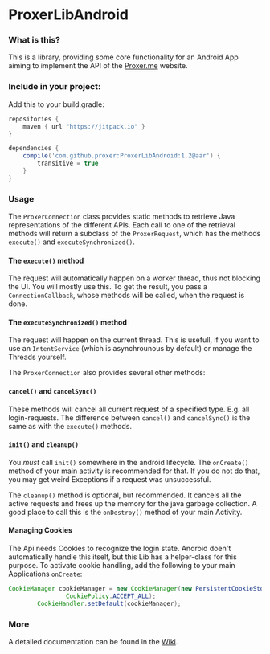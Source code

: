 # ProxerLibAndroid

### What is this?

This is a library, providing some core functionality for an Android App aiming to implement the API of the [Proxer.me](https://proxer.me/) website. 

### Include in your project:

Add this to your build.gradle:

```groovy
repositories {
    maven { url "https://jitpack.io" }
}
```

```groovy
dependencies {
    compile('com.github.proxer:ProxerLibAndroid:1.2@aar') {
        transitive = true
    }
}
```

### Usage

The `ProxerConnection` class provides static methods to retrieve Java representations of the different APIs. Each call to one of the retrieval methods will return a subclass of the `ProxerRequest`, which has the methods `execute()` and `executeSynchronized()`. 

#### The `execute()` method

The request will automatically happen on a worker thread, thus not blocking the UI. You will mostly use this. To get the result, you pass a `ConnectionCallback`, whose methods will be called, when the request is done. 

#### The `executeSynchronized()` method

The request will happen on the current thread. This is usefull, if you want to use an `IntentService` (which is asynchrounous by default) or manage the Threads yourself.

The `ProxerConnection` also provides several other methods:

#### `cancel()` and `cancelSync()`

These methods will cancel all current request of a specified type. E.g. all login-requests. The difference between `cancel()` and `cancelSync()` is the same as with the `execute()` methods.

#### `init()` and `cleanup()`

You *must* call `init()` somewhere in the android lifecycle. The `onCreate()` method of your main activity is recommended for that. If you do not do that, you may get weird Exceptions if a request was unsuccessful.

The `cleanup()` method is optional, but recommended. It cancels all the active requests and frees up the memory for the java garbage collection. A good place to call this is the `onDestroy()` method of your main Activity.

#### Managing Cookies

The Api needs Cookies to recognize the login state. Android doen't automatically handle this itself, but this Lib has a helper-class for this purpose. 
To activate cookie handling, add the following to your main Applications `onCreate`:

```java
CookieManager cookieManager = new CookieManager(new PersistentCookieStore(this),
                CookiePolicy.ACCEPT_ALL);
        CookieHandler.setDefault(cookieManager);
```

### More

A detailed documentation can be found in the [Wiki](https://github.com/proxer/ProxerLibAndroid/wiki).
